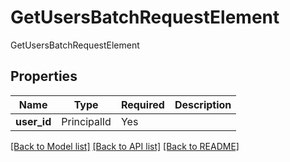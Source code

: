 # GetUsersBatchRequestElement

GetUsersBatchRequestElement

## Properties
| Name | Type | Required | Description |
| ------------ | ------------- | ------------- | ------------- |
**user_id** | PrincipalId | Yes |  |


[[Back to Model list]](../../README.md#documentation-for-models) [[Back to API list]](../../README.md#documentation-for-api-endpoints) [[Back to README]](../../README.md)
